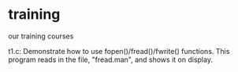 training
========

our training courses


t1.c:	Demonstrate how to use fopen()/fread()/fwrite() functions.
	This program reads in the file, "fread.man", and shows it on display.

